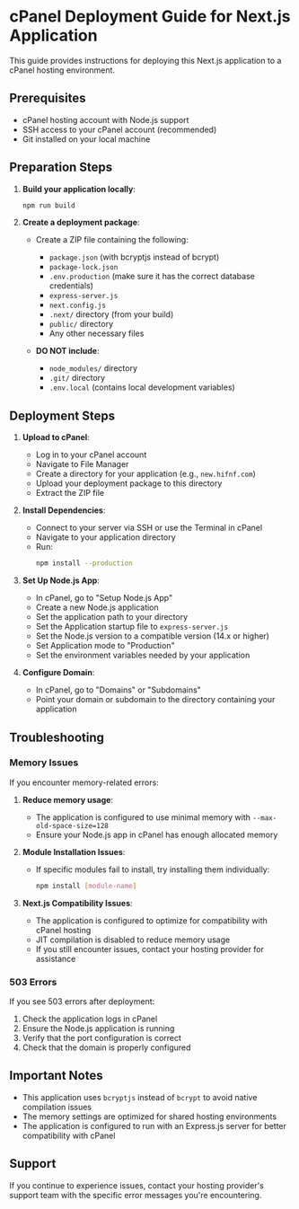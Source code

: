 # cPanel Deployment Guide for Next.js Application

This guide provides instructions for deploying this Next.js application to a cPanel hosting environment.

## Prerequisites

- cPanel hosting account with Node.js support
- SSH access to your cPanel account (recommended)
- Git installed on your local machine

## Preparation Steps

1. **Build your application locally**:
   ```bash
   npm run build
   ```

2. **Create a deployment package**:
   - Create a ZIP file containing the following:
     - `package.json` (with bcryptjs instead of bcrypt)
     - `package-lock.json`
     - `.env.production` (make sure it has the correct database credentials)
     - `express-server.js`
     - `next.config.js`
     - `.next/` directory (from your build)
     - `public/` directory
     - Any other necessary files

   - **DO NOT include**:
     - `node_modules/` directory
     - `.git/` directory
     - `.env.local` (contains local development variables)

## Deployment Steps

1. **Upload to cPanel**:
   - Log in to your cPanel account
   - Navigate to File Manager
   - Create a directory for your application (e.g., `new.hifnf.com`)
   - Upload your deployment package to this directory
   - Extract the ZIP file

2. **Install Dependencies**:
   - Connect to your server via SSH or use the Terminal in cPanel
   - Navigate to your application directory
   - Run:
     ```bash
     npm install --production
     ```

3. **Set Up Node.js App**:
   - In cPanel, go to "Setup Node.js App"
   - Create a new Node.js application
   - Set the application path to your directory
   - Set the Application startup file to `express-server.js`
   - Set the Node.js version to a compatible version (14.x or higher)
   - Set Application mode to "Production"
   - Set the environment variables needed by your application

4. **Configure Domain**:
   - In cPanel, go to "Domains" or "Subdomains"
   - Point your domain or subdomain to the directory containing your application

## Troubleshooting

### Memory Issues

If you encounter memory-related errors:

1. **Reduce memory usage**:
   - The application is configured to use minimal memory with `--max-old-space-size=128`
   - Ensure your Node.js app in cPanel has enough allocated memory

2. **Module Installation Issues**:
   - If specific modules fail to install, try installing them individually:
     ```bash
     npm install [module-name]
     ```

3. **Next.js Compatibility Issues**:
   - The application is configured to optimize for compatibility with cPanel hosting
   - JIT compilation is disabled to reduce memory usage
   - If you still encounter issues, contact your hosting provider for assistance

### 503 Errors

If you see 503 errors after deployment:

1. Check the application logs in cPanel
2. Ensure the Node.js application is running
3. Verify that the port configuration is correct
4. Check that the domain is properly configured

## Important Notes

- This application uses `bcryptjs` instead of `bcrypt` to avoid native compilation issues
- The memory settings are optimized for shared hosting environments
- The application is configured to run with an Express.js server for better compatibility with cPanel

## Support

If you continue to experience issues, contact your hosting provider's support team with the specific error messages you're encountering.
